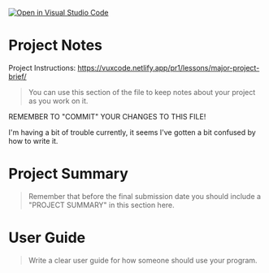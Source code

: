 [![Open in Visual Studio Code](https://classroom.github.com/assets/open-in-vscode-f059dc9a6f8d3a56e377f745f24479a46679e63a5d9fe6f495e02850cd0d8118.svg)](https://classroom.github.com/online_ide?assignment_repo_id=6025932&assignment_repo_type=AssignmentRepo)
# Project Notes

Project Instructions: https://vuxcode.netlify.app/pr1/lessons/major-project-brief/

> You can use this section of the file to keep notes about your project as you work on it.

REMEMBER TO "COMMIT" YOUR CHANGES TO THIS FILE!

I'm having a bit of trouble currently, it seems I've gotten a bit confused by how to write it.

# Project Summary

> Remember that before the final submission date you should include a "PROJECT SUMMARY" in this section here. 

# User Guide

> Write a clear user guide for how someone should use your program.
